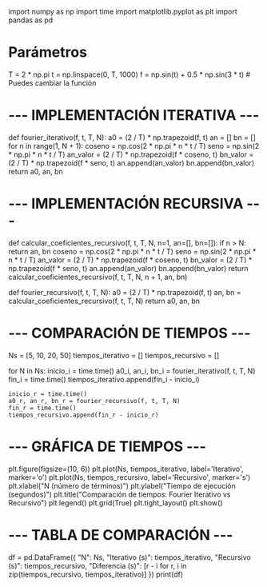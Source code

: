 import numpy as np
import time
import matplotlib.pyplot as plt
import pandas as pd

# Parámetros
T = 2 * np.pi
t = np.linspace(0, T, 1000)
f = np.sin(t) + 0.5 * np.sin(3 * t)  # Puedes cambiar la función

# --- IMPLEMENTACIÓN ITERATIVA ---
def fourier_iterativo(f, t, T, N):
    a0 = (2 / T) * np.trapezoid(f, t)
    an = []
    bn = []
    for n in range(1, N + 1):
        coseno = np.cos(2 * np.pi * n * t / T)
        seno = np.sin(2 * np.pi * n * t / T)
        an_valor = (2 / T) * np.trapezoid(f * coseno, t)
        bn_valor = (2 / T) * np.trapezoid(f * seno, t)
        an.append(an_valor)
        bn.append(bn_valor)
    return a0, an, bn

# --- IMPLEMENTACIÓN RECURSIVA ---
def calcular_coeficientes_recursivo(f, t, T, N, n=1, an=[], bn=[]):
    if n > N:
        return an, bn
    coseno = np.cos(2 * np.pi * n * t / T)
    seno = np.sin(2 * np.pi * n * t / T)
    an_valor = (2 / T) * np.trapezoid(f * coseno, t)
    bn_valor = (2 / T) * np.trapezoid(f * seno, t)
    an.append(an_valor)
    bn.append(bn_valor)
    return calcular_coeficientes_recursivo(f, t, T, N, n + 1, an, bn)

def fourier_recursivo(f, t, T, N):
    a0 = (2 / T) * np.trapezoid(f, t)
    an, bn = calcular_coeficientes_recursivo(f, t, T, N)
    return a0, an, bn

# --- COMPARACIÓN DE TIEMPOS ---
Ns = [5, 10, 20, 50]
tiempos_iterativo = []
tiempos_recursivo = []

for N in Ns:
    inicio_i = time.time()
    a0_i, an_i, bn_i = fourier_iterativo(f, t, T, N)
    fin_i = time.time()
    tiempos_iterativo.append(fin_i - inicio_i)

    inicio_r = time.time()
    a0_r, an_r, bn_r = fourier_recursivo(f, t, T, N)
    fin_r = time.time()
    tiempos_recursivo.append(fin_r - inicio_r)

# --- GRÁFICA DE TIEMPOS ---
plt.figure(figsize=(10, 6))
plt.plot(Ns, tiempos_iterativo, label='Iterativo', marker='o')
plt.plot(Ns, tiempos_recursivo, label='Recursivo', marker='s')
plt.xlabel("N (número de términos)")
plt.ylabel("Tiempo de ejecución (segundos)")
plt.title("Comparación de tiempos: Fourier Iterativo vs Recursivo")
plt.legend()
plt.grid(True)
plt.tight_layout()
plt.show()

# --- TABLA DE COMPARACIÓN ---
df = pd.DataFrame({
    "N": Ns,
    "Iterativo (s)": tiempos_iterativo,
    "Recursivo (s)": tiempos_recursivo,
    "Diferencia (s)": [r - i for r, i in zip(tiempos_recursivo, tiempos_iterativo)]
})
print(df)
